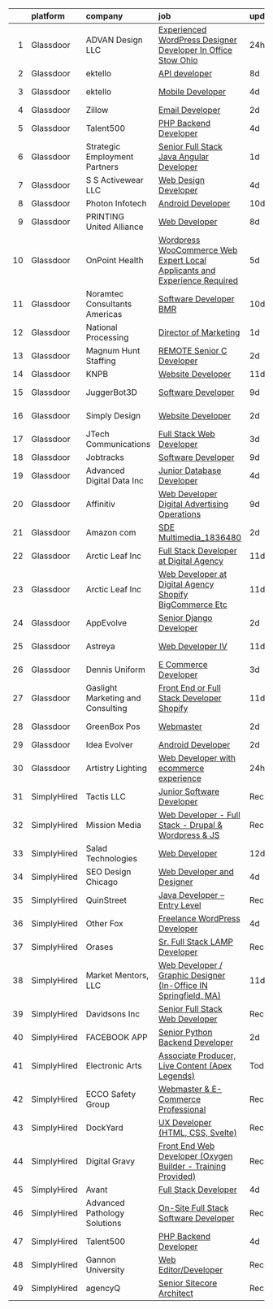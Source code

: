 

|    | platform    | company                           | job                                                                                                                                                                                                                                                                                                                                                                                                                                                                                                                                                                                                                                                                                                                                                                                                                                                                                                                                                                                                                                                                                                                                                                                                                                                 | update_time   | location              |
|---:|:------------|:----------------------------------|:----------------------------------------------------------------------------------------------------------------------------------------------------------------------------------------------------------------------------------------------------------------------------------------------------------------------------------------------------------------------------------------------------------------------------------------------------------------------------------------------------------------------------------------------------------------------------------------------------------------------------------------------------------------------------------------------------------------------------------------------------------------------------------------------------------------------------------------------------------------------------------------------------------------------------------------------------------------------------------------------------------------------------------------------------------------------------------------------------------------------------------------------------------------------------------------------------------------------------------------------------|:--------------|:----------------------|
|  1 | Glassdoor   | ADVAN Design LLC                  | [Experienced WordPress Designer Developer In Office Stow  Ohio](https://www.glassdoor.com/partner/jobListing.htm?pos=117&ao=1110586&s=58&guid=00000181329b2f6caf3ae8b67253e75d&src=GD_JOB_AD&t=SR&vt=w&ea=1&cs=1_bc7c4b9e&cb=1654411440447&jobListingId=1007917643696&cpc=7F406056C5176881&jrtk=3-0-1g4p9mbsupkdl801-1g4p9mbtajor5800-5ff23c5acf5c8d17--6NYlbfkN0D55hMz5WA8YX_dLayiPM-06ubVX86EvwRRl9IlyL2IOxUk6jvVi89EQpwJ_IRxxURGsp9L37NUwP3BB_cr5DGNmbSMs30THpfvwIpJVeBv_FyqtVXeZwvKyxs3MdHXAHPWOEjf3eO_aNgc7nNZ0Tckfv22IIh7me0jK0kDgsfbccu7SAmZy5O5qsyds6vwCr7lrjPHh1YIz9uG4g8EC2RNWZDl3ocUwrlrctSRkW9NXdrgzeJNOuSuVlaYXnr75LSL6HnxFDuro_rTOjo05aERB5emSlsnBc2Phg0UMwUw5FYVKcz1R4hKyOvfmeFw3_nKIsS4eabLATt2TOYrvM_SI214Dao3WLZ82dfVdU_FqsSgi4dDXSDPZqROxswwdshexcbxI2fDuFbyLE78pubvMWBJOVRviiq7zWlKTgNfh9Bm9sXDmWLaVZTBlSN4PlMD_THSAewFZqtib5XRCNkMhsAU7tmiiq8JAA7CkIFehT5GnUqg1lh5DWCOeS7smoHgdeucpne89A%3D%3D)                                                                                                                                                                                                                                                                                                                                | 24h           | Stow, OH              |
|  2 | Glassdoor   | ektello                           | [API developer](https://www.glassdoor.com/partner/jobListing.htm?pos=128&ao=1110586&s=58&guid=00000181329b2f6caf3ae8b67253e75d&src=GD_JOB_AD&t=SR&vt=w&ea=1&cs=1_8cc13052&cb=1654411440448&jobListingId=1007898560013&cpc=8AC01DCC8FF2DC38&jrtk=3-0-1g4p9mbsupkdl801-1g4p9mbtajor5800-499effc080e1b507--6NYlbfkN0CLjQmfy67UqlWxJvyH5uxFrQGBFL1cdeZdgq-fUlKTljvii19VO40o9hODfeR06z5VeUgGmXxwDd1apIz3q5bGrSyFsw2nVv8A9keZ_TV-YXdizNpzTxiyoEv-DYYeu7i0uAdRawfgv9BwPsqBCOdbji7-x1LgmFzzevUEsA-ff-qen00aE-ebt5rEZAWcOtonHp8tudaUiWwANlhJAY9Y54YRnUvdZiGD-l0VvV3Kptf_93jjdyOI-ar9mI7wE16UuY9KyF9w2MR6FMk3AmrGnVBmCdSTP02-8pybdvRPGGQFBZf5wMUyTHUaOzJYmjZ1YHKlGzyabxVmZW34BzRnoKsy_hWVEgAs8BYxwgwveCvO8iOdvE9tQ0FkKOgUpM00P89eXrTrKd-i5UXFGpqjlfPS4jFY1o1UUypJL8NOgCBTjjWsJ20I3as1SXB63pO03KorfWjrFKaP_O5wixYcV8JVkKL8-8PubMDnDZE0m4UY60NuWvHL9_SKfUDPRzXBXiRIKhiOMA%3D%3D)                                                                                                                                                                                                                                                                                                                                                                                | 8d            | Remote                |
|  3 | Glassdoor   | ektello                           | [Mobile Developer](https://www.glassdoor.com/partner/jobListing.htm?pos=113&ao=1110586&s=58&guid=00000181329b2f6caf3ae8b67253e75d&src=GD_JOB_AD&t=SR&vt=w&ea=1&cs=1_5359325c&cb=1654411440446&jobListingId=1007905971078&cpc=9BAD89CD83072753&jrtk=3-0-1g4p9mbsupkdl801-1g4p9mbtajor5800-80afdd8af822026f--6NYlbfkN0CLjQmfy67UqlWxJvyH5uxFrQGBFL1cdeZdgq-fUlKTljvii19VO40o9hODfeR06z4mhk9GpRvZDex5LB8Ymci47WRXt8vaihY4AblfBVb0bxqBwnDUzJYSUgFrDeDVWEorFxzmmNKcJzLXz0idSWhU2q7GkpYcTy7784qh_mLhorMKw8QAYJoMDVX8gSu2go8PGm7gZzqIbzK9_hJkdWUt3_silTvz_SYwHMRMUNaP3csIGJsm5G9N_oxur-GKv1zimwEcewphSQvLBqr6bidRP7705ACUV5_otzOefKMpDN2F8c5ttgBawpnoRLAN-V3C-CnVMZtmR5W-M_Ra28ahjAfwmNLDAQxjONgytMMPRhIWHazUAPRpZ41-yk5dnamI3oulMkfA64MXcSKqUQbJ7rbVRoC3x1DORZ30RHnmVEPCX746kATLgx5wQAZ1hPi7KwhFiHvYcqgVAfBBwt0Kl0cQcFIYKbC97sUVCy1I3DcfLByHn1XSQb-Wrziz9lMLdNEArglbAg%3D%3D)                                                                                                                                                                                                                                                                                                                                                                             | 4d            | Charlotte, NC         |
|  4 | Glassdoor   | Zillow                            | [Email Developer](https://www.glassdoor.com/partner/jobListing.htm?pos=122&ao=1110586&s=58&guid=00000181329b2f6caf3ae8b67253e75d&src=GD_JOB_AD&t=SR&vt=w&cs=1_496eeb5f&cb=1654411440447&jobListingId=1007914140809&cpc=F41FEAB56D215062&jrtk=3-0-1g4p9mbsupkdl801-1g4p9mbtajor5800-d5a371a2296d9443--6NYlbfkN0ANMurRYyPEXg08u6OamUd1Mvhk-zhFSGYIZgoJR86UvYL2v6MoUqae-sD5DnU21vr3PQNu8ZSqa2obWZbktWxgr0g78Syxir6qFJq9FS2-QcG1zbH-ZdReyN6tfx4WDorKu6fRAqkaeyW2Vts6RUdmNBZQ99TRrPTVGAhRaKI305nDt5vRkq2GlvV9lTvshu0dUgkpI9wy-yGtR0fZJB2sCx_htsjqPyZHrGdPlRn2OtnyYKBlppexul-GQGeMa0wJPB27UCOMaGTZ3cOGycROGHkajqObOKh3GlVMxRlHVFt_77dgJ32zcyPD-fXItP1naMxqrwJQl7v2Q2FI9XUr_26gsoA5G0MIddleLh4iKFWyxlKB5-bjFKo_XSx7BI1lF74778-pWPqatf7bcRd1OlEdB7oEs4zVRw0XgXAf_ksOr2J-8pU8O-pLI0YhtYPGY-v23JzVNhGd-HymOVnukWCMVwvSrv-BGgzTsjDC6cL8vYxEpi_E_8IvOPQ82jQR3GuNX8_7MTKMeyI_lAL8c2huOiyvr3K2Q13p6Avi66CzO4vZ3iBMXqpR0_5TAY9-xWcHpRtFbm6mWVb7HXnZBrCWgAZ-sZOLfSEt2pD8HTdbhAVVNsEbnM1uK067R5A_YsaG0jlhxnHQu4oQcmcE5_m2EymW8O5IqmXEYvTCsqXCOjCn4Ec3c3chMY7Tfi6__VWdrJSHYylBY7hAWwu1B8uAyh4DMCvCnnN60H05jRvJBAka8ceRkRn1CbjbHG8bHwYIddjihSPwaj95-rz53fDGgjqi3tFeJ9l3XBLnk7o8mdx1h7BsWqdiHG8Nl9j9X66aN78Lw0HGu5uatrvBnPMrl32JEQgBg45K2YFa-RlmDeT3YS3XydHS5Ezbxqg%3D) | 2d            | Remote                |
|  5 | Glassdoor   | Talent500                         | [PHP Backend Developer](https://www.glassdoor.com/partner/jobListing.htm?pos=118&ao=1110586&s=58&guid=00000181329b2f6caf3ae8b67253e75d&src=GD_JOB_AD&t=SR&vt=w&cs=1_381b3b22&cb=1654411440447&jobListingId=1007904714612&cpc=F41FEAB56D215062&jrtk=3-0-1g4p9mbsupkdl801-1g4p9mbtajor5800-d767907e49504ccf--6NYlbfkN0D5mXFGwCT9lo97i3gsfTR9iTAPBTm16RjVfbVH6M8QHE8eZVK8zpxpBIss9-IxxjTgyFgGJT-FIoKdrZhAfS9_NM6z5ZxF12lUGA8c02ZoHAmEqDXQYA5mBdMJ_zhsgHFsg5niEobBFIx2nbvtI9VOyGvj5cRaAVXmEt_jMy0VAPg7ZsfrFR7LkrdNItSSGw6nu5rMcGnFXRlGKpEu_ReYkS7vXwN4IbxEQKlWv3qgMO-VH99OccNlCHyU0c9k6u64pWDqwD1tJ1xx4WgUVMfcSaEO13ekVwJmfXpg02kO7MZ2ou87DOiyu3CpD2pB3OaEckuOS6YROZE-iHe1MpTTSFJLiNG4MfQ_scy6A5mr0q1MT0mxzMGaYmHQwtGapGx8hXXaLX8mWiL9cahqhEJlMd9F-qn9zZruitPqfksal9h6tvfWwEnFSYpyjQipphuZRkaLZgrvrDTFXZ5YP6sqK0d3fXZ0vKxiSs2pp4-nBRwI0aL-h0w8_Uu8WEpr5xAa9HT1d5FElP4MCr_mzHHvtllPjXao0a3QpnpjyX6V9Myma5esLDybQJa47UOSh-GhzEBoTOxOAyXtAbeVvV92WOrbvMjaudLdWmAzVt20vQ%3D%3D)                                                                                                                                                                                                                                                                             | 4d            | Remote                |
|  6 | Glassdoor   | Strategic Employment Partners     | [Senior Full Stack Java Angular Developer](https://www.glassdoor.com/partner/jobListing.htm?pos=115&ao=1110586&s=58&guid=00000181329b2f6caf3ae8b67253e75d&src=GD_JOB_AD&t=SR&vt=w&ea=1&cs=1_aa190200&cb=1654411440447&jobListingId=1007916072002&cpc=24589B7DFBADF147&jrtk=3-0-1g4p9mbsupkdl801-1g4p9mbtajor5800-1f02479a4c572972--6NYlbfkN0B-fTUegnOdPWDV05CiIhIi2qlOzw6WOcAKK9Y9LqNfmuNY1A0kBHRpVk6xIrRnbhSzIlThkQv17rP7UJOAiJUoVDynBcpDeIXqksR3zfbkS0WVE9orw0zOf9XQaYNJeUPgLTnhbfwxKGRJ0lT3Tz2LaAAFQ99RZdWrjaj4Dw0G_Z5Tc90iiNFqWek58mdUSchIkBAtIf_vSBjKxaSZVZUlSD94rEIf75P6LhZLWyObHzesfvBE4eIIDGZxR7cHhD_jyz1jVCwQVt2kllsUAlCfZkXi6f2E-iIobxadF4pyvH9EuNCzw93uLfZ3Yhq5Hr6emrU6o_QA4seoRRIa1TV631QwNXtAet9hML34mGi5LzTn32G0ikVpmodX8-u1PBBM1dqg5QIoa-Yl1Z3vpUM5-FMItgt1WNDCq-P-NAPaQNKdERwFfB5lXHwYJGozb6dRnX_fwQKUqHUrlFNub1TZ9406IW51WHWs_z8aHtkDUr4SWDY-b9ZCkosvo5gj8nIa5Xon_VetMw%3D%3D)                                                                                                                                                                                                                                                                                                                                                     | 1d            | Remote                |
|  7 | Glassdoor   | S S Activewear LLC                | [Web Design Developer](https://www.glassdoor.com/partner/jobListing.htm?pos=101&ao=1110586&s=58&guid=00000181329b2f6caf3ae8b67253e75d&src=GD_JOB_AD&t=SR&vt=w&cs=1_a8941e2c&cb=1654411440444&jobListingId=1007907546318&cpc=1E212C6E8262961A&jrtk=3-0-1g4p9mbsupkdl801-1g4p9mbtajor5800-9a94e0e65c736bca--6NYlbfkN0Ajr136nt6A_LHOZ7dazkZBMRVGXfFx1UH3hXSlGZi78qV2vh4IIPaG56QxCFgA56Adpr9RaXdipIXu1R4bmSOvMziN5foyE-Hu6-wOJzorB798i-BTTof0WkY407sJ8JJ-b48jkEdELNvzxft-sRf5NMtJ6JiYIBRDHRpWroXbQqBaO_5kxxHvN-KYbt9H9FU-F8bCVWeed56PDkhqUEuRGHhHzWK0Nu3lZP0kPet2iRwACwaCwOfDb-EMyWgGqkGnsrq7hyv767ijabIE8QOh62HdGY2f-nUIXAOwIeGHZb_qDRPnG21bOxMTjc7N8739_G4dFCGBTVG2yVWR1CjYZu7aDJNhqyu9b5gxgZvf9A4YkPmr3knBCv7SMgCTNqcnPYvYErzxP1ib1HT0vrSFLtlUcrl4tfUBQGlXvw-IprSi3ULXxrM6blE8oASYzD-P9koIGrqYPgQctodB-rj50QFxbLhFnu_09BeTsjRKYxZBmXQqL9n2r8BP9zcCbcNqtFyz7DhT1UOrBmcocosT4DY5oxO-rqQFBv1o7YD7RHBZxBmCed9Q2lR4YPvqubjEE3tJ5ZLJYTQXqQY99NTnAtE7MaPpuvwGyUdRb64xxghquwKN65kBE1ZptAD_f4ckSjDj3IQ5GTgZbAsuCwUp7TIqWPB3vz6I8g1tMIVaWDP2WikvDVbao6FugWBuwK3VVc5PC9Svb-9i3WGhy5GkwfobQeSfH2B6ix7-RZd-LlBWCnva8zi0KiErrXHlPIZdhXaySrlNcQ%3D%3D)                                                                                                              | 4d            | Bolingbrook, IL       |
|  8 | Glassdoor   | Photon Infotech                   | [Android Developer](https://www.glassdoor.com/partner/jobListing.htm?pos=111&ao=1110586&s=58&guid=00000181329b2f6caf3ae8b67253e75d&src=GD_JOB_AD&t=SR&vt=w&ea=1&cs=1_e43f306b&cb=1654411440446&jobListingId=1007892542626&cpc=D01F56F24F237C35&jrtk=3-0-1g4p9mbsupkdl801-1g4p9mbtajor5800-a3e50795e0056a40--6NYlbfkN0BK9GXDcakwdiqmeo8o-2GvkYnmPkq7xevAHdeF_847qlv52V46Uj_2s_pT6GSulPqvjasaQXps0o1jPbMjeMFtqXNt8J8JvgczQhktQoiGhHR_lYFkYMTKLgS1P2dqx3MTMvrMlKqogq5yv_t9VuqD6-Rqh5oF9mZDP7YaeYvFderzBg3riZTrEY5wEhI2m4Gfv1MEmMJwbZzVi8CfQhJbnAPm3EgY4Dk2YGjo0Hde5v9TeALGVs3C8Yaa3vnUH9LGJmwbfOxBhuJxtk4QuEoT68dwQ8HG7y5wG6CwOYUw2aiMQWLGd2wD-r6zNTmu58HDGU3F3P8OZ9P9jaq0Y5HHreaN_KEG968qYOZQjFsMZLolBJhvH-yRBlSF9x7jiK8bKzLp_gAM-u27zSL5UqEN3MkWJxa6LbfnuL232RVfHJTPSReNJoIuJ3qV0IcZ0cTLD0DNw0xp2zAU3cHd0Rm5QCN8VsRgYw3GyhSD_6OukG71uQO-puyv)                                                                                                                                                                                                                                                                                                                                                                                                        | 10d           | Plano, TX             |
|  9 | Glassdoor   | PRINTING United Alliance          | [Web Developer](https://www.glassdoor.com/partner/jobListing.htm?pos=114&ao=1110586&s=58&guid=00000181329b2f6caf3ae8b67253e75d&src=GD_JOB_AD&t=SR&vt=w&ea=1&cs=1_0b6b3db3&cb=1654411440447&jobListingId=1007898385089&cpc=275B60D2C545FCD5&jrtk=3-0-1g4p9mbsupkdl801-1g4p9mbtajor5800-dc81e49fc931dd62--6NYlbfkN0CRj-sOtPusTLJq9MblLSm6Cds9QWEY5eHHm3cA7ZelnFRzC79Q-ko1-LazN7AL-IGfamo1ZcxnpDw7aZD40s5A8rpCvNB6w3VlgB5HW-HqSTLgjU0um8546ZPGPmEBQ782FxJ-OhvmLxVZQojgLs1JmzLimVPSIol3M114wpxtD0-SvkhtldW0v23vmkd0BcV4aZm2itZXFcyiK37dYHU0lzZLDXOaEyk8i4xUJ2iZSlxjryqyXWuSQq4q2jbP_4Ng5cSROVWv6QD6TzcuhCudEr_T9IjgkzlQjjJf_1nFWCId434Dge6U_H2jlAskVTwiCBmqJYCyZDeX04ikUoUU8Ci87bjk0Ixixp3ydyyqHK3KLeFpq41SOFEjb8RnUcu6yf0Z-8si_Kz-qmVABcIj6Gn2jG72qNnRnUR4b3ERQ4X02R2qx0iSzXyMR8EGmAIrPbSG-g2TqTqK91jTPRfdaiWCZhfP3LApgQ6E_OV7eOKGNIsiPfIc)                                                                                                                                                                                                                                                                                                                                                                                                            | 8d            | Philadelphia, PA      |
| 10 | Glassdoor   | OnPoint Health                    | [Wordpress WooCommerce Web Expert  Local Applicants and Experience Required](https://www.glassdoor.com/partner/jobListing.htm?pos=112&ao=1110586&s=58&guid=00000181329b2f6caf3ae8b67253e75d&src=GD_JOB_AD&t=SR&vt=w&ea=1&cs=1_71451323&cb=1654411440446&jobListingId=1007903215506&cpc=859E8375EF74B3CF&jrtk=3-0-1g4p9mbsupkdl801-1g4p9mbtajor5800-159e63bd1829bfa7--6NYlbfkN0DZZww-p_mr8GWlqIRBY21Wjl_Fk3kglyx5_HcxykVqwa7Oh0kVVaxeYI8J7BcukAIy0okcdhH2DyaIfm6Jvb1oqeYhbsF02WFeIbSNsj8uljhVtJOIO3Qnvqb9gbGV1ZWwDaYhrI3Uo62QFkN1sspM9OV89cMI8SJD0BHwgNaxLE_r6h4knzc5mL9IlozzooP5WyYpo1-U61utZqel6RB3u7K7DnQJJ_zcFWnvDpD8PJOhNu5YXdCro3LxovjC-tmYP-9Qjfj5AJCBLiqqmtOsOwCNFYs-WTjYjxHup2CP9NekETAoHJgMe1v1FIFYZU9qhznMxVFXCloeqRTSZ6JMRmfWKg3w7TTTq9iy7pQiuqbZkz0lZP_5BhdipLGSBNXdhbCqWBi2EM5uWsKckQADVFexVT0Y_-CFsGldb5SLw4K6-pdnHMZWgGszj08BX3SUvOKiiwz4t_ArS8EuWn56Rm4xMZnX2YvscMdnxI8mWjVhenWu5kuvLoJ4LEngqEOwkCLs7H_xj16DRVpSlqEshLD1SkCsMXdczNXNMBPyZ6dQx9z6FlbqXWjRtzaQ6ssHFPRCBElpfQ%3D%3D)                                                                                                                                                                                                                                                   | 5d            | Richardson, TX        |
| 11 | Glassdoor   | Noramtec Consultants Americas     | [Software Developer   BMR](https://www.glassdoor.com/partner/jobListing.htm?pos=120&ao=1110586&s=58&guid=00000181329b2f6caf3ae8b67253e75d&src=GD_JOB_AD&t=SR&vt=w&ea=1&cs=1_8e8bf451&cb=1654411440447&jobListingId=1007892674761&cpc=34670CD602BE5E55&jrtk=3-0-1g4p9mbsupkdl801-1g4p9mbtajor5800-48511051af68cc2f--6NYlbfkN0DP5iA7rczblxWEmgIPMCbtpntgjKYhcofeH2wrZYmOPqkjhZQvSyVW_dxwzepuYH4hstffnADYvZ8_DAPfBD_Iytyt7NYX--aevAD1CWFGEtg4nAcFczDJU9EwXNFy3B8Bwm7MsPGphyE9mIoGtkLO4L9Dh8nQNzBi_EVShwzmN5A_Ojf0e0DbUibJkpSs_3gXUO1bHpDfLgJ3zoZbjHtBFWIf-xx3lQqn_gSV3qKaOqymigKQfNk1TCq3Ic3jSgsWYIpu0Te7QFEJ8BiisUYjTGraQkFKQxBJbSHhQ6yRHnrhsjDgiPJIPJYfHUuhZm48ruUg-MY7D2FrPMvaUXiJWoIfX2GmDiA4Pgzy8WxAApmUf1-K5gb847Fi07zu4h1Quw2CI_LK6UZQTIECN9Yi-jAbbZi0lzaWK7j5FGXAmhB41bveFvdQzDNgCLW78jw-q5yqiSDeXa69IHZprIvsnZ406GI5ARo5j13UZd9WLhPTQdLlHIl2mO9grNEAkY94d79MFBq-7U5TP9WJY9y3)                                                                                                                                                                                                                                                                                                                                                                 | 10d           | Raleigh, NC           |
| 12 | Glassdoor   | National Processing               | [Director of Marketing](https://www.glassdoor.com/partner/jobListing.htm?pos=107&ao=1110586&s=58&guid=00000181329b2f6caf3ae8b67253e75d&src=GD_JOB_AD&t=SR&vt=w&ea=1&cs=1_bcf2b6a0&cb=1654411440445&jobListingId=1007916964215&cpc=38E0756619F973C7&jrtk=3-0-1g4p9mbsupkdl801-1g4p9mbtajor5800-dc6cab13f25e018c--6NYlbfkN0AO-lx13pzomzdSppJUWL3QXsQT8oyFk4U4LWH8QC50ColyNbWeS4BJzYXHWe0txg8CfUGoEEFySOmU_Gayl2XdIB9dvWMJG8hAmScqqUOk8-tvtY76W36MKcp7hcK7cXkDpVr4IV94xAZg-Q2B_bjpuKX6JGgzId8Sz0C_POTt1D2jncYGW4vnO8To6aTSApHBO48RjVo3bS1QUbCDM2ZiHlVDV6YnlruIRLnKiQxyfOrtpghwGQCXo7r9kxio3xSHA5DcI7UhoAB9amQfeaZ8guNaUswxpRFTCCKsDK6OHnHwsgZfxH8kcYXkeBzMBWt_VbA-483nhT1-58az6MUHTVYJdtaPyfNowdqpG0DG-T_IuJcS6uHJdcfMiXHAg9wxY8jOLcXKj5SgGuIgkg6rKGkG3VgdHvc93MkhC7-4uXQbLmlmb4KcIgh5pSWnPY88EhKRVb8196entr0AWAqqTHn5cJ8_2e4ziJn03ZOW79yJEvfTnkg5vqF6K8PwHWbbN7C8DLl3rA%3D%3D)                                                                                                                                                                                                                                                                                                                                                                        | 1d            | Orem, UT              |
| 13 | Glassdoor   | Magnum Hunt Staffing              | [REMOTE Senior C   Developer](https://www.glassdoor.com/partner/jobListing.htm?pos=108&ao=1110586&s=58&guid=00000181329b2f6caf3ae8b67253e75d&src=GD_JOB_AD&t=SR&vt=w&ea=1&cs=1_6d270d61&cb=1654411440445&jobListingId=1007914397117&cpc=E509DD49A6927373&jrtk=3-0-1g4p9mbsupkdl801-1g4p9mbtajor5800-72db3625e6eb8b27--6NYlbfkN0ApPMyXrjGHNZ4HOtR5bp3hW7-r3UAVomwaSEEjEZtheiHWunq3-hIp4grX9xf09FDkEjbXvNWOTvMrfSikpThnoH9PDXMQHp-Vwuk5r6m9vDQuLiG-Ut56UOzJnXFKTrC3A4HSvAGh0y7yXN0cQ3pLwxjQu16bJnL-pX4G0HRD8ZPwe6wAKXgd7KyV025LLk7UpzFbCX8kGULvYPFFgERw72iaVmqY9YPmMYvov0ORjdOL3tqTk-wMsuftLsKjHLGhf2C3xt4PiA3Gb4l23sa-mcKlg0kH1yoikP5HibYsxlGN-SpPK3nlKljoAdcpat2dg-pWSa3dIniaJ1Zrr_cReWgu9Zo-_oO1uy1Yn-V_T_22YyryU2HYb62kOlwx9Ixwtcxp_DkMZQn4AJ5dAhEjYTHTJrdkwh0_MU7pj6IHO3CAohw-CCW5s7n3K5oqsfKQQEu59PhEXDodfZe-Ba0-AoT7zM27w7mUdFfhnDLXWSGeFCKtlvnGVB4gRqWUmF1mWbGNywHWZPkHdT7RlrZM)                                                                                                                                                                                                                                                                                                                                                              | 2d            | Remote                |
| 14 | Glassdoor   | KNPB                              | [Website Developer](https://www.glassdoor.com/partner/jobListing.htm?pos=125&ao=1110586&s=58&guid=00000181329b2f6caf3ae8b67253e75d&src=GD_JOB_AD&t=SR&vt=w&ea=1&cs=1_1f60218d&cb=1654411440448&jobListingId=1007889710069&cpc=92BEE8AC7E71C1CB&jrtk=3-0-1g4p9mbsupkdl801-1g4p9mbtajor5800-259b8ac8227e4646--6NYlbfkN0BvLbvDA2J2cnkXh52WXsa7A4FwD4XNd5X_b3ZHvrXdw6rsgGSgBV27lgCNadOowgyefG39QW5e2srYGN0Kd-98YTLK1ej2ArEGHry-pC3vpKm37Dz6w1fmFyGeOHiw8YaRIC2vnIEY36ZqfaVvi_yqtCsxTI-xZksUhD1en9aPcmCxTZjUBWdenG_xf8TZdRU9JBFTYD9m5XvBwonkeFmbWvCIe7eIzgQZuR8-yK4Da9jHHl1EHtqqkpSyNlZHpajVsCRrAkmEUscdU_titNPVRu09AXDiM00bF8nwEbO9Vx7BUk-hPirkoVBqlOtQLmz2N_3FsNzTOEIWbFJKMIgmzjcr1Aoj-Nn_rOuSSUlK9v2YSRIl9AvMl6zKs5WPIKeSNL_gbiltCJug_MfDUqLLehsofFcoHMeyYoy-eL01AgR6QG47-44ak49w7rm9I3F7wg_9_01SyKrHElFjgdk6HBr8mv4kC8m-hg0r_fomD8pcGhwbTGDDI2gl2VWyXrY%3D)                                                                                                                                                                                                                                                                                                                                                                                          | 11d           | Reno, NV              |
| 15 | Glassdoor   | JuggerBot3D                       | [Software Developer](https://www.glassdoor.com/partner/jobListing.htm?pos=110&ao=1110586&s=58&guid=00000181329b2f6caf3ae8b67253e75d&src=GD_JOB_AD&t=SR&vt=w&ea=1&cs=1_78dad96e&cb=1654411440446&jobListingId=1007895529020&cpc=7914D502DECE078E&jrtk=3-0-1g4p9mbsupkdl801-1g4p9mbtajor5800-fe487e633f2c9d77--6NYlbfkN0D6R_LooIo0XrhooaEU74opfISuQnu_V8ZR3VJvibYqco5pcIz0yYB8Ieqd1FkhICQdZmwB1le4wLprn9-SLhES_P3_FDVEzkuWPMQTGt_ttZ29oX6OyOlV0ANOoVlJipMkrSpf5-MPTLxiViNojMGK759bWI0xcNHN1aAkc_MVoHbKbSR-NGx65tNAebyb_RDXELndGQG-apStwPlk1e4KbSlkgSJ0i6xz_rJZ2aagc9ZxOHLCgM9HVcrt0msprevj9UQrXb5qnqqOFP1Lh3cwjTEV1ggkJQlcoDRVBp-8sD1OQ1zhHepTavtSfVtR8hwufnI7J1kV8eFRbznbiSG1xQIKMmqDJ0dAnWy3Y3-gwBBKc3J2UB0iyKWvtp2oPWLkfjLr6aRInwzyBBlwroofJ9K1EUAGIiRGUfaatrRerArOtWNlvrDJZki8CrE95c3uCNU9akVfikgWtrqG2igU2i46BfupW4Tyha6gDMAEm-2UPMBscLOFamd6VAeIY0ePXH-dgs6G2Q%3D%3D)                                                                                                                                                                                                                                                                                                                                                                           | 9d            | Youngstown, OH        |
| 16 | Glassdoor   | Simply Design                     | [Website Developer](https://www.glassdoor.com/partner/jobListing.htm?pos=119&ao=1110586&s=58&guid=00000181329b2f6caf3ae8b67253e75d&src=GD_JOB_AD&t=SR&vt=w&ea=1&cs=1_66d8c075&cb=1654411440447&jobListingId=1007913875112&cpc=87034903B3AB482B&jrtk=3-0-1g4p9mbsupkdl801-1g4p9mbtajor5800-57ed80703c018681--6NYlbfkN0C-Mup-Gubq0jiV8rKLAodhj2wRVhJ3GFEu-exgwciS1XAEyEGW8aFyYWyU32nRQ_35WaFq3zp1EH2dj1bb0DDiy6J0XUwzmGeQrkxW-JAUjzlIharzPwd6oveOCawvzeQdXncODftvXAqT0mG0iAYa4fsQJjEzQ390Yqvwv9EhPmHqyHPOyXfoExt_5hfAu3URizU_IQ-GE_jCCBm2H3MK0KY1fl0yNhF7bHxVhLvCXLzBA6uS0tjZrmwpISnyDrTlgwYZEq8sfB1VMs-Wx6XhWTtyxkZDrraiLvTAPVnPEDYOgyMb9reQ4H5cpBU5m3UV_9fFEfvbRxuUXDPgpTgwL-71TGa29uJNU1ddMcgqMKHu6qUT_51wKtAlht0ywtDrgJ2FJemAA0tyMamLkXZKig2575q0z6LbK7GT8wS-gHoKWHT-VAjwvmT6FhE62wW-DIwJeUuqcqUdu8x1LEsmESFH00vSXgUo-dJxLfuISpR9cf9rMaFoPq7hV7GdpXCCw5V22Cv6vA%3D%3D)                                                                                                                                                                                                                                                                                                                                                                            | 2d            | Los Lunas, NM         |
| 17 | Glassdoor   | JTech Communications              | [Full Stack Web Developer](https://www.glassdoor.com/partner/jobListing.htm?pos=121&ao=1110586&s=58&guid=00000181329b2f6caf3ae8b67253e75d&src=GD_JOB_AD&t=SR&vt=w&ea=1&cs=1_e257d2c5&cb=1654411440448&jobListingId=1007910490029&cpc=214153447B1391FC&jrtk=3-0-1g4p9mbsupkdl801-1g4p9mbtajor5800-99bd56ee3dad0002--6NYlbfkN0B1st-q0QqrnjcG-Gw1ezFNBfboKSXBvukInGhjtG7QC-iiJB3qB0mG5k_vgBR3Er5bWCVHtUMxEnsvEjX3oGQQ66u7nf6GP-OgoogwPuvV6hA0z0VrnvqjP1-bsB89wxrLX-37wqUbUZ4toRqT3gvoLHxqVFH8KKhVNxgjvYFGFXDw62y7Ud000xbqDA5L0X6ZxN1zjf8h08vEXblGhmk3Bbefcg59eUgz3yJnq9a0f_vdSj_Gy-mhkMdRqFb2-NLEZems07Mx-lfMcpOdxuObnIKqwcwFs2OkrGu0_mUZsAlNHJ1vPgJSOm18-fbr6T4pq5jd4jHfV_ZGRoUa7WB9F-0-5LgNc_rRXc5XlT39dYnIEetb_etGauyzmw-txKW_2NrBQIThYGlMZysKKG2DcObU_gkz_qzkU-wn92-b_c0Q3UDrv7C6UEmOD7cdJugOYkTx76WoNgaeglL7tsHUrfHMG08ja5ef-EesB5PdYm6BeNJGUKxzL1eLP91Gflq5TT629pwiwg%3D%3D)                                                                                                                                                                                                                                                                                                                                                                     | 3d            | Butte, MT             |
| 18 | Glassdoor   | Jobtracks                         | [Software Developer](https://www.glassdoor.com/partner/jobListing.htm?pos=127&ao=1110586&s=58&guid=00000181329b2f6caf3ae8b67253e75d&src=GD_JOB_AD&t=SR&vt=w&ea=1&cs=1_33b95900&cb=1654411440448&jobListingId=1007895494832&cpc=81AAE51C33FDE227&jrtk=3-0-1g4p9mbsupkdl801-1g4p9mbtajor5800-b90f87937bde63a7--6NYlbfkN0AM-MkqZ0hUtGiVdHIrk1Eibplew1JWmLuun28b0xIKH0ePX5yctfbTl_s6Ocw_2-0-xIqjghaF4LXDO6ITXPBnqxH2e6mXZKcugSFT1Cjd13g45sWuh6ps9O4dmpxOfbAIXdb6nE8kJ091B9aJoqk6TW0LEtelfG8_1_RrpdY8h_dvRtL_-GOmsJssV_-LI1wHH0vneFB1RvKVb0ejCZpbPrsqRMppGY8G_sLAmBZXQkByAtUd1vDvQg2stNx8tRHBgjp1OkO8lmaSenRFTdptzaJoNao77TugFU68K42ot6VJqFGkQmENrZuGBZ5pnkAdXlybY7f5Pk6RpRm46ONPwHocMwYQRyXwZEagKE6Ji3D5qONRV9363Qa2il5xX3Nr14Ma4oMXwSBhiKgYVDV1Gd7qfbPs0b3xbVVfzWaQ1B0sVdWjcFJ7vClof5E9AoHMZQD4ua5c3HG7irk_NSAeo1JldyuN4qJrAxENDa-aixqFq_S_qVRAEmx5uSNO4tA%3D)                                                                                                                                                                                                                                                                                                                                                                                         | 9d            | Florida               |
| 19 | Glassdoor   | Advanced Digital Data  Inc        | [Junior Database Developer](https://www.glassdoor.com/partner/jobListing.htm?pos=116&ao=1110586&s=58&guid=00000181329b2f6caf3ae8b67253e75d&src=GD_JOB_AD&t=SR&vt=w&ea=1&cs=1_5572aaa9&cb=1654411440447&jobListingId=1007905795633&cpc=40021B6B9FB64F38&jrtk=3-0-1g4p9mbsupkdl801-1g4p9mbtajor5800-50a7cac11630ebe1--6NYlbfkN0AOmbl8nsJKadD-lY2oFOrRdB7guyobZvZI_1LGGOz6F7BRWwkK13HVcls1v8Ay9AehE9a6eBpVGSkeZe1lcrrvjhon-mEASOafl7rEHonR2zfjfPL7aljpkYa_gcpteO6bgp8ZBcciQ1zMJmtqSjyLTfbP3vFlMmtzGkDjjQZGXLspFBjxm4CaSu3gKy1CCqu4sz-kDLa4gSktvbSXiohEq6bn9nYFmPkXVZhunjWsg5ozURNNM5WA2i-tpztUvZA96J3wgy4t6rCokCKvooO8Furn9M6yNeAcxtFMeZXYlmaO43U5GNaGS3ZDW441ztdZqF-qKQnlU0coZpNxhdpwIOFEfHSUcTGh23jbpOCrBNsPUJTTEQ7H0tGcr1jY991uHggmgEaKvz2_syGFTqmieUnCuCxFfP1SsYIqLNeoaCT6sdYJ6bh2e_gDjJGK2hp6GpCOqDhoPD6OSF_xu59LGDpMCi-4262VAOOchOYgvVkP04g_IwrOLlRoByFkWVELBEtWffvO-ynHCwZyoG4C)                                                                                                                                                                                                                                                                                                                                                                | 4d            | Warwick, RI           |
| 20 | Glassdoor   | Affinitiv                         | [Web Developer  Digital Advertising Operations](https://www.glassdoor.com/partner/jobListing.htm?pos=106&ao=1110586&s=58&guid=00000181329b2f6caf3ae8b67253e75d&src=GD_JOB_AD&t=SR&vt=w&ea=1&cs=1_1fec9a01&cb=1654411440445&jobListingId=1007895551896&cpc=BF2D99A98B89D842&jrtk=3-0-1g4p9mbsupkdl801-1g4p9mbtajor5800-25825ff8010d79fb--6NYlbfkN0CEeptSDSJRdFHdgLdSoRofhgpR0AjgnI35T88L0i4sBqovLyy3Y1urXYul9N24X9EMKJWsGVuiiLVTazFMz2YT20TdSIW5VJR-wU_WMYL1FAlLAeC_YCRjS3kDFO2_fiFKvsDiLhAEsyHKeRdEppoyo_9_XeYfgfZbeh_HJ973gFXcsrwDPYgV-eg3ATOAdwm2MvBwByNQCEr4xJBgXvOY0nGABtTmhRsTXJAZK3M7B69AjwHU21amtrEV35dO9vFZtgQBE2C2SwVc-IvTz_Wwvejt6WMsd64Dpn0zkVA0LaUlTu0P-WdN9nd7R2cfJR7ZHcnxpF-6BkZyi37rgieiCnEecCNNyF3CvE8vOXFV2aG4j7BOkVNWPnBLR0rRh96qN8VCcVwn2oRdrlV5QpfLNkm9aTjphV8ykJQvY7Li8NGNA-UK2Et3omFdx3wdS6d9GBRsOFqg3A%3D%3D)                                                                                                                                                                                                                                                                                                                                                                                                                | 9d            | Tampa, FL             |
| 21 | Glassdoor   | Amazon com                        | [SDE  Multimedia_1836480](https://www.glassdoor.com/partner/jobListing.htm?pos=103&ao=1110586&s=58&guid=00000181329b2f6caf3ae8b67253e75d&src=GD_JOB_AD&t=SR&vt=w&ea=1&cs=1_81cef3af&cb=1654411440444&jobListingId=1007913734256&cpc=EEDA50C5AC71715C&jrtk=3-0-1g4p9mbsupkdl801-1g4p9mbtajor5800-b21dc45b1d400cd6--6NYlbfkN0Ao1sXqsfl_eKMvAUCHN22fcucLWVoEbECIQPomdFbHyzE-XdJ6ovdLF5oe8dJEiDiXlbTUjLrST4A0mzOb-EBTmzyy1Q4Bxn-O32QuH3tDepFeHForewxx9DalSxTv9KUFR1ZsfsnYEgof5JDuodR_clSstkHLINVyypftmVjqE6DcVJrUJdUIW9VbNpE-3yRfRuXlYDthRPduxH4SZg5Jk_5UtHHPHsGQEg3yFUbCG89zxpVOp1DURPE25IMAxdLxX6vlHXZMkLJXBPl-mHBhxkm2Ja5F6Z_nMbDKx6QhYVm1HQLMYqlmjJ3tOQV9nbht0QywdGzc7XwIQMOBNBDS4Tzuff5UKY_UaEWPGr-2pokQN7nDKlR_HDap0WxcZy8IN0UW_snWmmap2zDVvaoygc4QwA-56U1hZbZxjRJUHDNcDf0-RAc8siqiJoxcU3LWMWc9iK2KSiwvghnludJoCcmhjMYrsUxEDzP715Ea8X_9BbvTMDpZLeANguqIXiUpITthwIuZ8g%3D%3D)                                                                                                                                                                                                                                                                                                                                                                      | 2d            | Remote                |
| 22 | Glassdoor   | Arctic Leaf Inc                   | [Full Stack Developer at Digital Agency](https://www.glassdoor.com/partner/jobListing.htm?pos=104&ao=1110586&s=58&guid=00000181329b2f6caf3ae8b67253e75d&src=GD_JOB_AD&t=SR&vt=w&cs=1_181b3d3d&cb=1654411440444&jobListingId=1007889604365&cpc=E1C104E4DB0A9973&jrtk=3-0-1g4p9mbsupkdl801-1g4p9mbtajor5800-ff8aeb27d06fa5e5--6NYlbfkN0BRhiKLDrkt0KPgqSD4-tjrC6mP6XCX_E8VZV6GD-XSQdG5ajkUiVuxVHj3H0ODCZ-Goz7LQoXZ-OvStn40N1_OEc2zw4h38LlruHMnQ3TG7wImikDEWBfwtnvyD-reCToq99Xl4eXYauIyMeBRzI3J2yBkAeOELVsc6Do59Xxl3syRfEQ0jYt44376kUboJsByCaJPhVLntYEiSWgz_KhEXIb8ySurChw6WPWXMaEsTa24rH4Ts9IK8JdenAMOwaxvhdBj2gBrqo_Vl9wLa3Whns7T8DKs00ntY-wGX69r1H8mbcPbX4oPsLC01dtp77tkEZF8NhWhSfrxNAoP9RdD0zicSgOe_HAsInScEUB8E8-IFmEtrthqtvZIJTP1t4PEU3mTajkrrHkpfCUjd39L0BS81jUNya3RbvwqPi_KMr6FNlHP1VDHAM4FU5M88Q3JsdUZ-TLRzqHzPW8Ltd1u0mEMkk1mQsbz4xivIQMGDYAd_h96LE6WdSHMkJhI_4N0hHmMVFBeLVHSMZZ50TUM9gyEDStSDN7pBcPfRa1ycQ%3D%3D)                                                                                                                                                                                                                                                                                                                            | 11d           | Remote                |
| 23 | Glassdoor   | Arctic Leaf Inc                   | [Web Developer at Digital Agency  Shopify  BigCommerce  Etc  ](https://www.glassdoor.com/partner/jobListing.htm?pos=109&ao=1110586&s=58&guid=00000181329b2f6caf3ae8b67253e75d&src=GD_JOB_AD&t=SR&vt=w&cs=1_f981fa10&cb=1654411440445&jobListingId=1007889589877&cpc=923E3B470662C757&jrtk=3-0-1g4p9mbsupkdl801-1g4p9mbtajor5800-c124af17fb860030--6NYlbfkN0BRhiKLDrkt0KPgqSD4-tjrC6mP6XCX_E8VZV6GD-XSQdG5ajkUiVuxdxELvoyHIJYtn-dGxMoE4LDh7PPgioNHb3hl9LWLQPivZ-krc_LrRz1kVMl_E721rZjSOdVOaa-1iWSElxmRWZdqLVcANyB7eIXILaHkjWEMzqKsLtgKgbGn8FAu7SFYM25K3x1X0ScRYrT0UE4K5wCe6YN7hBldJSjM9LJSP9JXOcWfENnlARhUjTRafKypcXlUrHIRXWNimEIxILInVp-WmbcMXx6gGK9DrYdgA0AUZZxiplqlGdUJEEtyDXu-8g25sLOpe6WeRar5pnbbQjIY_YGvuM3YDaDZBpEELRbnfQXSTozUYBddtKUUFyCdZ7Tt5AESCglS2DlG-IWOUrP8358s57dj3SlqBdZW0wml4k29dyB9Z3XktQ9N03j3fzK15qp4sh5C1PS1o6TSq7ObUVCCCsaL6d3L5FJhjF37bXRLAc_FyfhIEZk854LKhdCyPKPs0sutyBgKfEXuuHffC9EYvKWOn2x5QP2IxaX7Glil1HrfsQ%3D%3D)                                                                                                                                                                                                                                                                                                      | 11d           | Remote                |
| 24 | Glassdoor   | AppEvolve                         | [Senior Django Developer](https://www.glassdoor.com/partner/jobListing.htm?pos=102&ao=1110586&s=58&guid=00000181329b2f6caf3ae8b67253e75d&src=GD_JOB_AD&t=SR&vt=w&ea=1&cs=1_aca0d18f&cb=1654411440444&jobListingId=1007914299349&cpc=6E82A33B0C1CEE2F&jrtk=3-0-1g4p9mbsupkdl801-1g4p9mbtajor5800-b6a848330538a40a--6NYlbfkN0CO3DEfAY9A68AIVwcxeRGvQUfeLcLgbZIyCfLEHxv2SWGKfgJWTED4L7BBiARLxj9j95pjMZyKdq3jJVh2aeT9w7p3LsO7RuzHLhU1xgFqTdbPoqe5bzwGkGN2ZYRr37yM3uD2gnzoWSNCubvw26KnguoWFO2yluokoknvBW7hqcwETkm5NSgph6Wn2EvAhtVU54gOFCFPi5gnYuSbKPRotWos6xDd_7M2K4eWXPU1nc9dvztcmAbKQwqEZi8kKl0NS3CJPXQDoh99YVCOg3W8rX70j4t9uolfQPEE66oArKxPMws-Rw9w5CQtgHa0QZAqHxdAJqG11CKAMgcjD4Kf2vhiB3l-J0PBqZci8zwWtA1wkyySR6lHXLx-wfDKA25R0SHdnVMIN1rn_c1Q1EtIdCijhQBjesyPtpD302Pkq1MvVn3yTFKfYf0eXA9gzqmEOsy6loEto3du56K_UQ4ToG3Redd0jqZTWE7gczmdIEwJ5AlLUO6zP1anUV9FXrIBGCpc9V0ZOg%3D%3D)                                                                                                                                                                                                                                                                                                                                                                      | 2d            | Remote                |
| 25 | Glassdoor   | Astreya                           | [Web Developer IV](https://www.glassdoor.com/partner/jobListing.htm?pos=130&ao=1110586&s=58&guid=00000181329b2f6caf3ae8b67253e75d&src=GD_JOB_AD&t=SR&vt=w&cs=1_739fe148&cb=1654411440448&jobListingId=1007891098188&cpc=FF950A86FEA5DF54&jrtk=3-0-1g4p9mbsupkdl801-1g4p9mbtajor5800-b56f5828b3e5675a--6NYlbfkN0DzjjkR96VRVgqXxFjgOfQELqd_1fMsUbAVT_-mHoKYhZ9_EillxVXXkJmMq0jSsymcsyBzi10ZUphSc-BFlBkP5m5yduD0o1FRqeam6BXRAPAnA8uV1WBsinX-nLMHkaiRkp9EhigWo_I_43HZDxKLOIXrB2353EJcN37q-H8N4p8xjjSAl-MXuhNs4WDLBrnOZ_2AhZevSt36-BcZI0xWAP_dSJ96E2fU_qhc0UQwIZqQUXNqxcjU7aZBSFWFnDa67uAnU0FWTRhYwHCmuoS3-XwcNzMZ30tahNMne7wdDb05h2YjyuQzq_q0KqN8rz5Ku532UsT0qDO5-AFyNFnS8hGq9mWZd5v-sC8uTtrcvdvTQG0wNsE4rOA730DH1eOgUwHjmLUn9KmlN7Zmqh_jWEEaEnldBcVHUyGcrKdZan27ScOiUlwCW0pTfEvX4CLlN4C4yB-Bm-_PbkkBcUYLc--IsHXXUVXWP3QzUsVWho0A2gvxTTOaZSbkXtukufOo3D74UbPGHAH1htuymWPK5EBfHXOLmj79YAqBxnb1Wg%3D%3D)                                                                                                                                                                                                                                                                                                                                                  | 11d           | San Jose, CA          |
| 26 | Glassdoor   | Dennis Uniform                    | [E Commerce Developer](https://www.glassdoor.com/partner/jobListing.htm?pos=105&ao=1110586&s=58&guid=00000181329b2f6caf3ae8b67253e75d&src=GD_JOB_AD&t=SR&vt=w&ea=1&cs=1_1edecb0b&cb=1654411440445&jobListingId=1007909749017&cpc=15C919740AEB52D4&jrtk=3-0-1g4p9mbsupkdl801-1g4p9mbtajor5800-78ccd679286e47e3--6NYlbfkN0DwjhFfq2p0c4i8VMR25h02GTYuULJqr9emJmLEp5J85y0k2UD_EY8tlxSZod2p_UzF-oferHTYSIUIP8OuDa9A5_jxn0rY_IIwkk9_arByaOI_b6wHJfXz5hHmzojIbV0BdpC7fOOM22jGr-_6wPkON5Vylc64t4XC98HbZVQjDJwkN8W7yZ1-0iWGtwc4tbhHpchNfosQDQqgMyGVdOuxXCIOBZYtSaFTwxq8F5duahOgwMcohwCmIBApUvXXLsOkifONkEbBZfV9aU7saEpCAG4W8ftqngnLnU2b2EyqKbZPDdbWEUQyFC57XE48otzWGGczhbsdys6Z6SB3IiCAS50lu9iWrlrsKlfLIqanxmHghj8ZANzeiFLc76SW0cQq5oYrAj6lzSt9V7Gk8a7cKzTo05zroVneX84kXe3R9OyYOBUZh1v3xlON4KsWFaADo8CBXD_AYPpb-ojUaOSn83rqP36ZLZIsgtPNTn32-_7XS1P--EzwzgAHeCXVtPU%3D)                                                                                                                                                                                                                                                                                                                                                                                       | 3d            | Portland, OR          |
| 27 | Glassdoor   | Gaslight Marketing and Consulting | [Front End or Full Stack Developer  Shopify ](https://www.glassdoor.com/partner/jobListing.htm?pos=126&ao=1110586&s=58&guid=00000181329b2f6caf3ae8b67253e75d&src=GD_JOB_AD&t=SR&vt=w&ea=1&cs=1_e8cba996&cb=1654411440448&jobListingId=1007889773946&cpc=9C4F014304452074&jrtk=3-0-1g4p9mbsupkdl801-1g4p9mbtajor5800-05602b2c6261b7d4--6NYlbfkN0CFyo4ne17UEr3frxlrMZ0qs_rwE7Uwl6KHT7uAdw_EkNlhVAB7uYR1j9n2cgzvB9L_JvlVkJbTJIweRLy17jQb0lH0fBKf0irGGbt-pK0-oFtks8H6ewDu5opFWIgpQJ1S8WNZoxNPouKxhbrN2chlqDzy6wRHTCerMi6dKD1fPnwh-SGBb8DOL9Gr4pHLtZhMB8962_LPbaYVLq6gwe4rr3ZukNf9eFY9q6RfzSO9fvafWvc1EK3Hi-tnczpwR8McxJ7XykoM0fd1kZA62U09rbbmST0efHibmnzb5EsuPY2sPZ-HVmIoboKG_tJ8LS3tCwM-94qLf6huaugfrV-mg31Fj8NNU3z7x_8JFMMr4ACJtQgFRrp58LBB2Aqne4WpLYMM0635kSF1pcnhLAxDawRRolw4lPSieY9BKzd0J9rJKAT-93m7bioO6gfDte76HWjS9x0USJ0TprW65QH0Vt6zeJgJx3xhBdo--6Xr2OTI5PuAxC1MJew7k1R8V6BnHh1o3UceFuu29QydUg4BdOlk5eG_Mus%3D)                                                                                                                                                                                                                                                                                                                                | 11d           | Remote                |
| 28 | Glassdoor   | GreenBox Pos                      | [Webmaster](https://www.glassdoor.com/partner/jobListing.htm?pos=123&ao=1110586&s=58&guid=00000181329b2f6caf3ae8b67253e75d&src=GD_JOB_AD&t=SR&vt=w&ea=1&cs=1_573276c6&cb=1654411440448&jobListingId=1007913960357&cpc=1EC006BEB16B588D&jrtk=3-0-1g4p9mbsupkdl801-1g4p9mbtajor5800-98ef10c6887a7855--6NYlbfkN0BHIfC1zsKGIu0R3teaIu8liT7fbRNLaQeDQfcPJweUK4y4AHNnaS_jQUvdKcKh1Q2jDNsY_rlWUdK6wB7hgmdlRP5xhlSPt_Qv9az_nb6QYtkwsMu4-CT_k_wa9xeUqIuCC5INx33cU-WbwkeesHW1HtR26kiiHD7Y0eRsVozmdhxbHpWzvLYkNE5_TjXFpsqbrKiH--RkYG-MlenFg7XVRijcFjsxJomJkwIvKjt91vnilFCeJSddck9ny5z8lEItE-rjaoB3nkeZupUsjiLZPVsfZsaRj9D8NpXb1WAXd6ff4jwIebh3UnZrOxPBvtbRFPPsm1aMFbXwotoCqUTuwkZ6YG3edwf1gN0kGJ1Mm8NaayydK7lWeymd-6TJxBD1-gA1x1SmORctEQ1KlAqGd_JFdWszrPM3H-9OdjIJPriCX0SJAqPTu3Zruo6GgyIkqW-3m588IYzwJSzCEkHoy2mOZXMKy2c_0C9GWzWwN4iWS2kV5EKzcEexD1H7oKyp1ThXmA3HzQ%3D%3D)                                                                                                                                                                                                                                                                                                                                                                                    | 2d            | San Diego, CA         |
| 29 | Glassdoor   | Idea Evolver                      | [Android Developer](https://www.glassdoor.com/partner/jobListing.htm?pos=129&ao=1110586&s=58&guid=00000181329b2f6caf3ae8b67253e75d&src=GD_JOB_AD&t=SR&vt=w&ea=1&cs=1_499bb0ee&cb=1654411440448&jobListingId=1007913744732&cpc=5FEB1BEB8E14EF52&jrtk=3-0-1g4p9mbsupkdl801-1g4p9mbtajor5800-8f8c0c570124741f--6NYlbfkN0AeYIZaR0nWmzVYt4BLSLFcQ6Vf3ne1iBPdoGoWrLm4UhzAwBnKzigmYb9Yze2exr0Z5V1g0qUEzuOPm4YbaQcvrziUl8q52aWqJL2dNKBYKAg0ZsHaSwZf4lZfaaPIE2JjdQTQpalRM59KmZpQQyuOY8I9PB9uqDhX3IITka8G_550GUWbfCVSV4Cpyza9VBSM78z5mpLbIorkK7r_aZ-dJvN9bNErfdKT6gnqbIBfaUsThyxoWcOvBFMRNe4aC5LsANQKakuw-L4jXAfoVgdSbOQ778rZF_j9WCtZ78ArdmdFAWRn9q3v92ZQDUw4JqbquJXsgX0CedGnd1bh9FqH4vkLuIVbe1IaitTXUyZqpC1MPmk5_UaA9so5wb32_bbJssGhdu8_Y6kY77DJIWNs31HD_vRrA7Wb--OXG_IZ6GyeIl4A23Y8ibJOKCLWVR9p7czN2k61DChf_CoNlHYkUCAMRn2n1TwfZj5VefUmX_LRhY4VNbzzU9UrQahDcHU%3D)                                                                                                                                                                                                                                                                                                                                                                                          | 2d            | Remote                |
| 30 | Glassdoor   | Artistry Lighting                 | [Web Developer with ecommerce experience](https://www.glassdoor.com/partner/jobListing.htm?pos=124&ao=1110586&s=58&guid=00000181329b2f6caf3ae8b67253e75d&src=GD_JOB_AD&t=SR&vt=w&ea=1&cs=1_bd0433b9&cb=1654411440448&jobListingId=1007917840982&cpc=4E9467AEE1271D89&jrtk=3-0-1g4p9mbsupkdl801-1g4p9mbtajor5800-19cd9d1220586a7d--6NYlbfkN0BnJCWNHY02c5pJaeaYAAqODoEAcKrHxS5jY484Dg0UwdDRfYBRZVU4mKjpTDGHhdeeP16d3jmjHEURoG5IMCuefPxO2P2nMVY5Foi4C_Qk8WlpD2WU4LlHsykpMfoY1NhGGi_poSLrQy81X4BhpVQBw4SfS2mKcJ5FV3fvbuSrzMcCmlHd7WoHkNKFD0gvdrWr_w3Iq43yUPRf0rD01zBqN26jsCe1d73KhHsoWMtc5yZYYxwkIJBwuiOFSJknwTlNKGUvVa1FnuIsw9MwPqY4eSnPU7XoRUr5Xp6DWSYXepVfHOuuXtswyqkeqWND7wytSg7cJQme7moVFyS8azKrfQJjADE6-f9Akx63ck0Dw-M-o_CzVekTdwdJ7q3zmHGPf7E8CJ7J9E-MHUxzMAVk86sMF3F26B1ld8Mel0i2Qufk5Gl9XFUD833-eQesbuPBu_ygub_W_s-EojcVc0ZLq0WqgHZA425CzGL5848VAGPZjsGx2LPyQK0_wBv9UnedBQo3qqoMKk8ihb2ooHE_p5tG-Non24c%3D)                                                                                                                                                                                                                                                                                                                                    | 24h           | Chantilly, VA         |
| 31 | SimplyHired | Tactis LLC                        | [Junior Software Developer](https://www.simplyhired.com/job/XXmovaaTQq2qh5X1HvCSueBEEi2whzR5IvNa2CChnj6BD7l1JxixTA?q=digital+developer)                                                                                                                                                                                                                                                                                                                                                                                                                                                                                                                                                                                                                                                                                                                                                                                                                                                                                                                                                                                                                                                                                                             | Recently      | Remote                |
| 32 | SimplyHired | Mission Media                     | [Web Developer - Full Stack - Drupal & Wordpress & JS](https://www.simplyhired.com/job/N4P2Hv7GRFisaAyKbd0NmcljMXKV-SOMsvlU8adrqXHUTHqc1DSDUQ?q=digital+developer)                                                                                                                                                                                                                                                                                                                                                                                                                                                                                                                                                                                                                                                                                                                                                                                                                                                                                                                                                                                                                                                                                  | Recently      | Baltimore, MD         |
| 33 | SimplyHired | Salad Technologies                | [Web Developer](https://www.simplyhired.com/job/fEMPgcKNxpB0cCe-jDu1MB6uMKhqgkk1q_c6S4LV1jYvW-eFPXhMzQ?q=digital+developer)                                                                                                                                                                                                                                                                                                                                                                                                                                                                                                                                                                                                                                                                                                                                                                                                                                                                                                                                                                                                                                                                                                                         | 12d           | Remote                |
| 34 | SimplyHired | SEO Design Chicago                | [Web Developer and Designer](https://www.simplyhired.com/job/FjzmiF5LocletrYRA1n-Axbq9osZZ5ZuleN5Fh7qXPRhqE4TPW8oeA?q=digital+developer)                                                                                                                                                                                                                                                                                                                                                                                                                                                                                                                                                                                                                                                                                                                                                                                                                                                                                                                                                                                                                                                                                                            | 4d            | Remote                |
| 35 | SimplyHired | QuinStreet                        | [Java Developer – Entry Level](https://www.simplyhired.com/job/EZmhtX1llqrszMWBXOrTqi7DA6tx1ouRAuy9G0RHSh-FN26uCtRgLQ?q=digital+developer)                                                                                                                                                                                                                                                                                                                                                                                                                                                                                                                                                                                                                                                                                                                                                                                                                                                                                                                                                                                                                                                                                                          | Recently      | Foster City, CA       |
| 36 | SimplyHired | Other Fox                         | [Freelance WordPress Developer](https://www.simplyhired.com/job/06xxfbslLPgtfDIINSBik7yaqQEONUf5Ef1znNpDF96uFKGamLo9Yw?q=digital+developer)                                                                                                                                                                                                                                                                                                                                                                                                                                                                                                                                                                                                                                                                                                                                                                                                                                                                                                                                                                                                                                                                                                         | 4d            | Remote                |
| 37 | SimplyHired | Orases                            | [Sr. Full Stack LAMP Developer](https://www.simplyhired.com/job/2FRr1i-bLTUgB8IOb1LZbc5MD5o7LPeSVqTefM97x8cHqqtlvY-Hbg?q=digital+developer)                                                                                                                                                                                                                                                                                                                                                                                                                                                                                                                                                                                                                                                                                                                                                                                                                                                                                                                                                                                                                                                                                                         | Recently      | Frederick, MD         |
| 38 | SimplyHired | Market Mentors, LLC               | [Web Developer / Graphic Designer (In-Office IN Springfield, MA)](https://www.simplyhired.com/job/6kf3uuwQ1EOl7Fl3dSxs72FKsBasyP0W-R29HngWXbHTwb_VXh3XfA?q=digital+developer)                                                                                                                                                                                                                                                                                                                                                                                                                                                                                                                                                                                                                                                                                                                                                                                                                                                                                                                                                                                                                                                                       | 11d           | Springfield, MA       |
| 39 | SimplyHired | Davidsons Inc                     | [Senior Full Stack Web Developer](https://www.simplyhired.com/job/wKXWRcUX9uC7_erx4ysbvMUcMV61jt10rB8iCYiZiwrbdY-3F0WmxQ?q=digital+developer)                                                                                                                                                                                                                                                                                                                                                                                                                                                                                                                                                                                                                                                                                                                                                                                                                                                                                                                                                                                                                                                                                                       | Recently      | Greensboro, NC        |
| 40 | SimplyHired | FACEBOOK APP                      | [Senior Python Backend Developer](https://www.simplyhired.com/job/KFTy_z4xR3EX9LYtt6pXsWl53yVIlLnSknuxczznVDNDc_-SxBfOYA?q=digital+developer)                                                                                                                                                                                                                                                                                                                                                                                                                                                                                                                                                                                                                                                                                                                                                                                                                                                                                                                                                                                                                                                                                                       | 2d            | Remote                |
| 41 | SimplyHired | Electronic Arts                   | [Associate Producer, Live Content (Apex Legends)](https://www.simplyhired.com/job/LP8J0UEs9AYMeNBH6HgUBe3bZRYP80wZcXis7pvkhCar0mJUynwfEg?q=digital+developer)                                                                                                                                                                                                                                                                                                                                                                                                                                                                                                                                                                                                                                                                                                                                                                                                                                                                                                                                                                                                                                                                                       | Today         | Redwood City, CA      |
| 42 | SimplyHired | ECCO Safety Group                 | [Webmaster & E-Commerce Professional](https://www.simplyhired.com/job/Eis_eQzujD-0VqGd4cWH7_Zog5RuoP6kJescPkierQ7_taP_BL8ylw?q=digital+developer)                                                                                                                                                                                                                                                                                                                                                                                                                                                                                                                                                                                                                                                                                                                                                                                                                                                                                                                                                                                                                                                                                                   | Recently      | Boise, ID             |
| 43 | SimplyHired | DockYard                          | [UX Developer (HTML, CSS, Svelte)](https://www.simplyhired.com/job/rz_Ftt4BMCY3gpIfiTREr9RmLywPrOXBpbcxm-80OxQOka7-QJyvOQ?q=digital+developer)                                                                                                                                                                                                                                                                                                                                                                                                                                                                                                                                                                                                                                                                                                                                                                                                                                                                                                                                                                                                                                                                                                      | Recently      | Remote                |
| 44 | SimplyHired | Digital Gravy                     | [Front End Web Developer (Oxygen Builder - Training Provided)](https://www.simplyhired.com/job/WFNUWoaXeifz1jRoSBk5sAK-w2Axyn5ouIkKJCcmG6Uj6C3fkSuR-A?q=digital+developer)                                                                                                                                                                                                                                                                                                                                                                                                                                                                                                                                                                                                                                                                                                                                                                                                                                                                                                                                                                                                                                                                          | Recently      | United States         |
| 45 | SimplyHired | Avant                             | [Full Stack Developer](https://www.simplyhired.com/job/sHFHvJM72J9rwUKJrMp9B-xzPWYxISZHug6Fx6iDRAqX3vmiy63i0g?q=digital+developer)                                                                                                                                                                                                                                                                                                                                                                                                                                                                                                                                                                                                                                                                                                                                                                                                                                                                                                                                                                                                                                                                                                                  | 4d            | Remote                |
| 46 | SimplyHired | Advanced Pathology Solutions      | [On-Site Full Stack Software Developer](https://www.simplyhired.com/job/8yzpi9euvzK_NQ3ePQqMs4xJmqpTN4tCdwGm0rjm6avcYH8_J_pPLA?q=digital+developer)                                                                                                                                                                                                                                                                                                                                                                                                                                                                                                                                                                                                                                                                                                                                                                                                                                                                                                                                                                                                                                                                                                 | Recently      | North Little Rock, AR |
| 47 | SimplyHired | Talent500                         | [PHP Backend Developer](https://www.simplyhired.com/job/0WtTgSTbYWqJxDFS7r9XElmsYJscbJ6G7WrGvtyL5Y5t-U1ISGgo2Q?q=digital+developer)                                                                                                                                                                                                                                                                                                                                                                                                                                                                                                                                                                                                                                                                                                                                                                                                                                                                                                                                                                                                                                                                                                                 | 4d            | Remote                |
| 48 | SimplyHired | Gannon University                 | [Web Editor/Developer](https://www.simplyhired.com/job/Nu6lxjbdtLcek8pLhfyDtbTTHU-wUwYs2Ld-ktcqj-xt3qKoljvt-Q?q=digital+developer)                                                                                                                                                                                                                                                                                                                                                                                                                                                                                                                                                                                                                                                                                                                                                                                                                                                                                                                                                                                                                                                                                                                  | Recently      | Erie, PA              |
| 49 | SimplyHired | agencyQ                           | [Senior Sitecore Architect](https://www.simplyhired.com/job/R2QlpVjc-O74SnpsDE3n2gAwdZjKN0i2yFklUU9k7DMNUizUgp8Kzw?q=digital+developer)                                                                                                                                                                                                                                                                                                                                                                                                                                                                                                                                                                                                                                                                                                                                                                                                                                                                                                                                                                                                                                                                                                             | Recently      | Remote                |